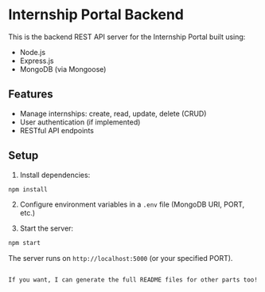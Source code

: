 # Internship Portal Backend

This is the backend REST API server for the Internship Portal built using:

- Node.js
- Express.js
- MongoDB (via Mongoose)

## Features

- Manage internships: create, read, update, delete (CRUD)
- User authentication (if implemented)
- RESTful API endpoints

## Setup

1. Install dependencies:

```bash
npm install
````

2. Configure environment variables in a `.env` file (MongoDB URI, PORT, etc.)

3. Start the server:

```bash
npm start
```

The server runs on `http://localhost:5000` (or your specified PORT).

```

If you want, I can generate the full README files for other parts too!
```
